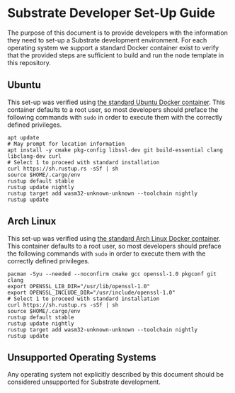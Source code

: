 # Substrate Developer Set-Up Guide

The purpose of this document is to provide developers with the information they need to set-up a Substrate development
environment. For each operating system we support a standard Docker container exist to verify that the
provided steps are sufficient to build and run the node template in this repository.

## Ubuntu

This set-up was verified using [the standard Ubuntu Docker container](https://hub.docker.com/_/ubuntu). This container
defaults to a root user, so most developers should preface the following commands with `sudo` in order
to execute them with the correctly defined privileges.

```shell
apt update
# May prompt for location information
apt install -y cmake pkg-config libssl-dev git build-essential clang libclang-dev curl
# Select 1 to proceed with standard installation
curl https://sh.rustup.rs -sSf | sh
source $HOME/.cargo/env
rustup default stable
rustup update nightly
rustup target add wasm32-unknown-unknown --toolchain nightly
rustup update
```

## Arch Linux

This set-up was verified using [the standard Arch Linux Docker container](https://hub.docker.com/_/archlinux). This
container defaults to a root user, so most developers should preface the following commands with `sudo`
in order to execute them with the correctly defined privileges.

```shell
pacman -Syu --needed --noconfirm cmake gcc openssl-1.0 pkgconf git clang
export OPENSSL_LIB_DIR="/usr/lib/openssl-1.0"
export OPENSSL_INCLUDE_DIR="/usr/include/openssl-1.0"
# Select 1 to proceed with standard installation
curl https://sh.rustup.rs -sSf | sh
source $HOME/.cargo/env
rustup default stable
rustup update nightly
rustup target add wasm32-unknown-unknown --toolchain nightly
rustup update
```

## Unsupported Operating Systems

Any operating system not explicitly described by this document should be considered unsupported for Substrate
development.
